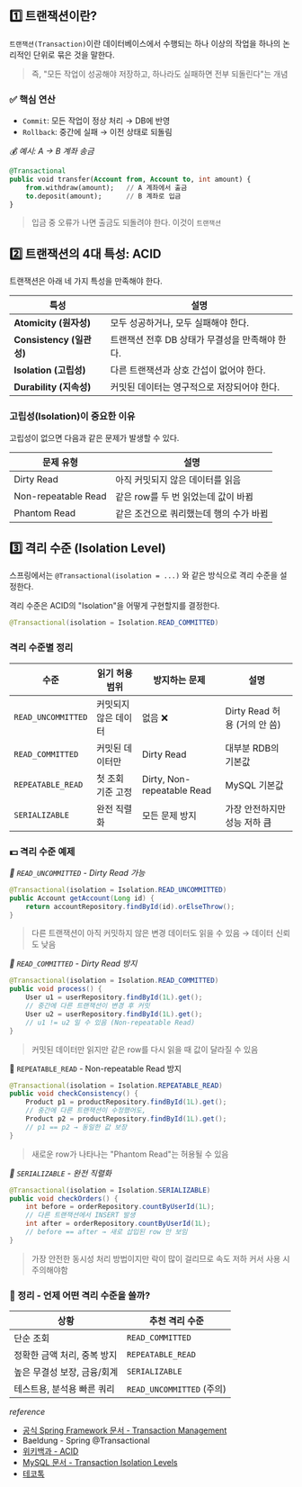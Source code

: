 ## 1️⃣ 트랜잭션이란?

`트랜잭션(Transaction)`이란 데이터베이스에서 수행되는 하나 이상의 작업을 하나의 논리적인 단위로 묶은 것을 말한다.

> 즉, "모든 작업이 성공해야 저장하고, 하나라도 실패하면 전부 되돌린다"는 개념
> 

### ✅ 핵심 연산

- `Commit`: 모든 작업이 정상 처리 → DB에 반영
- `Rollback`: 중간에 실패 → 이전 상태로 되돌림

*💰 예시: A → B 계좌 송금*

```sql
@Transactional
public void transfer(Account from, Account to, int amount) {
    from.withdraw(amount);   // A 계좌에서 출금
    to.deposit(amount);      // B 계좌로 입금
}
```

> 입금 중 오류가 나면 출금도 되돌려야 한다. 이것이 `트랜잭션`
> 

## 2️⃣ 트랜잭션의 4대 특성: **ACID**

트랜잭션은 아래 네 가지 특성을 만족해야 한다.

| 특성 | 설명 |
| --- | --- |
| **Atomicity (원자성)** | 모두 성공하거나, 모두 실패해야 한다. |
| **Consistency (일관성)** | 트랜잭션 전후 DB 상태가 무결성을 만족해야 한다. |
| **Isolation (고립성)** | 다른 트랜잭션과 상호 간섭이 없어야 한다. |
| **Durability (지속성)** | 커밋된 데이터는 영구적으로 저장되어야 한다. |

### 고립성(Isolation)이 중요한 이유

고립성이 없으면 다음과 같은 문제가 발생할 수 있다.

| 문제 유형 | 설명 |
| --- | --- |
| Dirty Read | 아직 커밋되지 않은 데이터를 읽음 |
| Non-repeatable Read | 같은 row를 두 번 읽었는데 값이 바뀜 |
| Phantom Read | 같은 조건으로 쿼리했는데 행의 수가 바뀜 |

## 3️⃣ 격리 수준 (Isolation Level)

스프링에서는 `@Transactional(isolation = ...)` 와 같은 방식으로 격리 수준을 설정한다.

격리 수준은 ACID의 "Isolation"을 어떻게 구현할지를 결정한다.

```java
@Transactional(isolation = Isolation.READ_COMMITTED)

```

### 격리 수준별 정리

| 수준 | 읽기 허용 범위 | 방지하는 문제 | 설명 |
| --- | --- | --- | --- |
| `READ_UNCOMMITTED` | 커밋되지 않은 데이터 | 없음 ❌ | Dirty Read 허용 (거의 안 씀) |
| `READ_COMMITTED` | 커밋된 데이터만 | Dirty Read | 대부분 RDB의 기본값 |
| `REPEATABLE_READ` | 첫 조회 기준 고정 | Dirty, Non-repeatable Read | MySQL 기본값 |
| `SERIALIZABLE` | 완전 직렬화 | 모든 문제 방지 | 가장 안전하지만 성능 저하 큼 |

### 💵 격리 수준 예제

*🧪 `READ_UNCOMMITTED` - Dirty Read 가능*

```java
@Transactional(isolation = Isolation.READ_UNCOMMITTED)
public Account getAccount(Long id) {
    return accountRepository.findById(id).orElseThrow();
}
```

> 다른 트랜잭션이 아직 커밋하지 않은 변경 데이터도 읽을 수 있음 → 데이터 신뢰도 낮음
> 

*🧪 `READ_COMMITTED` - Dirty Read 방지*

```java
@Transactional(isolation = Isolation.READ_COMMITTED)
public void process() {
    User u1 = userRepository.findById(1L).get();
    // 중간에 다른 트랜잭션이 변경 후 커밋
    User u2 = userRepository.findById(1L).get();
    // u1 != u2 일 수 있음 (Non-repeatable Read)
}
```

> 커밋된 데이터만 읽지만 같은 row를 다시 읽을 때 값이 달라질 수 있음
> 

🧪 `REPEATABLE_READ` - Non-repeatable Read 방지

```java
@Transactional(isolation = Isolation.REPEATABLE_READ)
public void checkConsistency() {
    Product p1 = productRepository.findById(1L).get();
    // 중간에 다른 트랜잭션이 수정했어도,
    Product p2 = productRepository.findById(1L).get();
    // p1 == p2 → 동일한 값 보장
}
```

> 새로운 row가 나타나는 "Phantom Read"는 허용될 수 있음
> 

*🧪 `SERIALIZABLE` - 완전 직렬화*

```java
@Transactional(isolation = Isolation.SERIALIZABLE)
public void checkOrders() {
    int before = orderRepository.countByUserId(1L);
    // 다른 트랜잭션에서 INSERT 발생
    int after = orderRepository.countByUserId(1L);
    // before == after → 새로 삽입된 row 안 보임
}
```

> 가장 안전한 동시성 처리 방법이지만 락이 많이 걸리므로 속도 저하 커서 사용 시 주의해야함
> 

### 📒 정리 - 언제 어떤 격리 수준을 쓸까?

| 상황 | 추천 격리 수준 |
| --- | --- |
| 단순 조회 | `READ_COMMITTED` |
| 정확한 금액 처리, 중복 방지 | `REPEATABLE_READ` |
| 높은 무결성 보장, 금융/회계 | `SERIALIZABLE` |
| 테스트용, 분석용 빠른 쿼리 | `READ_UNCOMMITTED` (주의) |

*reference*
- [공식 Spring Framework 문서 - Transaction Management](https://docs.spring.io/spring-framework/reference/data-access/transaction.html)
- Baeldung - Spring @Transactional
- [위키백과 - ACID](https://en.wikipedia.org/wiki/ACID)
- [MySQL 문서 - Transaction Isolation Levels](https://dev.mysql.com/doc/refman/8.0/en/innodb-transaction-isolation-levels.html)
- [테코톡](https://www.youtube.com/watch?v=taUeIi6a6hk)


